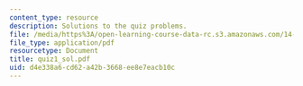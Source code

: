 ```yaml
---
content_type: resource
description: Solutions to the quiz problems.
file: /media/https%3A/open-learning-course-data-rc.s3.amazonaws.com/14-02-principles-of-macroeconomics-fall-2004/d4e338a6cd62a42b3668ee8e7eacb10c_quiz1_sol.pdf
file_type: application/pdf
resourcetype: Document
title: quiz1_sol.pdf
uid: d4e338a6-cd62-a42b-3668-ee8e7eacb10c
---
```

